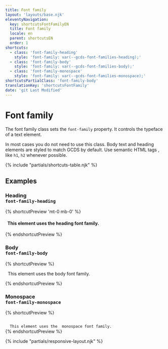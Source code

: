 ```yaml
---
title: Font family
layout: 'layouts/base.njk'
eleventyNavigation:
  key: shortcutsFontFamilyEN
  title: Font family
  locale: en
  parent: shortcutsEN
  order: 1
shortcuts:
  - class: 'font-family-heading'
    style: 'font-family: var(--gcds-font-families-heading);'
  - class: 'font-family-body'
    style: 'font-family: var(--gcds-font-families-body);'
  - class: 'font-family-monospace'
    style: 'font-family: var(--gcds-font-families-monospace);'
shortcutsPartialClass: 'font-family-body'
translationKey: 'shortcutsFontFamily'
date: 'git Last Modified'
---
```


# Font family

The font family class sets the `font-family` property. It controls the typeface of a text element.

<gcds-notice type="warning" notice-title-tag="h2" notice-title="Use with caution">
  <gcds-text>In most cases you do not need to use this class. Body text and heading elements are <gcds-link href="{{ links.typography }}">styled to match GCDS by default</gcds-link>. Use semantic HTML tags , like <code>h1</code>, <code>h2</code> whenever possible.</gcds-text>
</gcds-notice>

{% include "partials/shortcuts-table.njk" %}

## Examples

### Heading<br/>`font-family-heading`

{% shortcutPreview 'mt-0 mb-0' %}

<h4 class="font-family-heading">
  This element uses the heading font family.
</h4>
{% endshortcutPreview %}

### Body<br/>`font-family-body`

{% shortcutPreview %}

<p class="font-family-body">
  This element uses the body font family.
</p>
{% endshortcutPreview %}

### Monospace<br/>`font-family-monospace`

{% shortcutPreview %}

<code class="font-family-monospace">
  This element uses the  monospace font family.
</code>
{% endshortcutPreview %}

{% include "partials/responsive-layout.njk" %}
